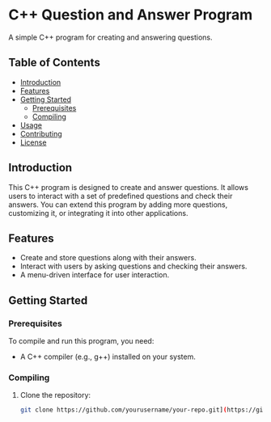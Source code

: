 # C++ Question and Answer Program

A simple C++ program for creating and answering questions.

## Table of Contents

- [Introduction](#introduction)
- [Features](#features)
- [Getting Started](#getting-started)
  - [Prerequisites](#prerequisites)
  - [Compiling](#compiling)
- [Usage](#usage)
- [Contributing](#contributing)
- [License](#license)

## Introduction

This C++ program is designed to create and answer questions. It allows users to interact with a set of predefined questions and check their answers. You can extend this program by adding more questions, customizing it, or integrating it into other applications.

## Features

- Create and store questions along with their answers.
- Interact with users by asking questions and checking their answers.
- A menu-driven interface for user interaction.

## Getting Started

### Prerequisites

To compile and run this program, you need:

- A C++ compiler (e.g., g++) installed on your system.

### Compiling

1. Clone the repository:

   ```bash
   git clone https://github.com/yourusername/your-repo.git](https://github.com/FroCode/questions-and-answers.git)https://github.com/FroCode/questions-and-answers.git
